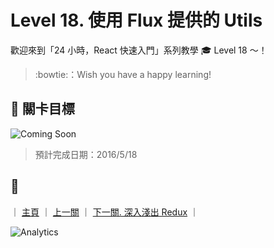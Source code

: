 # Level 18. 使用 Flux 提供的 Utils

歡迎來到「24 小時，React 快速入門」系列教學 :mortar_board: Level 18 ～！
> :bowtie:：Wish you have a happy learning!


## :checkered_flag: 關卡目標

![Coming Soon](http://www.pixelpalette.com.au/wp-content/uploads/2015/04/COMING-SOON.gif)

> 預計完成日期：2016/5/18


## :rocket:

｜ [主頁](../) ｜ [上一關](../level-17_container-pattern) ｜ [下一關. 深入淺出 Redux](../level-19_redux) ｜


![Analytics](https://ga-beacon.appspot.com/UA-77436651-1/level-18_flux-utils?pixel)
